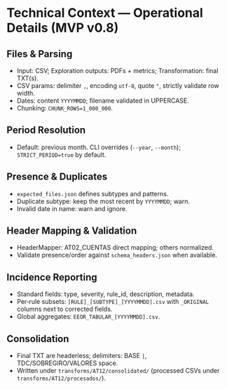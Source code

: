 # Technical Context — Operational Details (MVP v0.8)

## Files & Parsing
- Input: CSV; Exploration outputs: PDFs + metrics; Transformation: final TXT(s).
- CSV params: delimiter `,`, encoding `utf-8`, quote `"`, strictly validate row width.
- Dates: content `YYYYMMDD`; filename validated in UPPERCASE.
- Chunking: `CHUNK_ROWS=1_000_000`.

## Period Resolution
- Default: previous month. CLI overrides (`--year`, `--month`); `STRICT_PERIOD=true` by default.

## Presence & Duplicates
- `expected_files.json` defines subtypes and patterns.
- Duplicate subtype: keep the most recent by `YYYYMMDD`; warn.
- Invalid date in name: warn and ignore.

## Header Mapping & Validation
- HeaderMapper: AT02_CUENTAS direct mapping; others normalized.
- Validate presence/order against `schema_headers.json` when available.

## Incidence Reporting
- Standard fields: type, severity, rule_id, description, metadata.
- Per‑rule subsets: `[RULE]_[SUBTYPE]_[YYYYMMDD].csv` with `_ORIGINAL` columns next to corrected fields.
- Global aggregates: `EEOR_TABULAR_[YYYYMMDD].csv`.

## Consolidation
- Final TXT are headerless; delimiters: BASE `|`, TDC/SOBREGIRO/VALORES space.
- Written under `transforms/AT12/consolidated/` (processed CSVs under `transforms/AT12/procesados/`).
